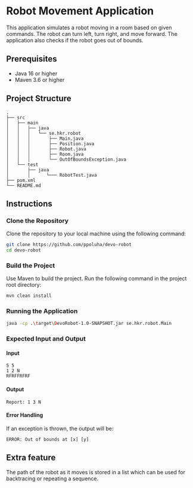 # Robot Movement Application

This application simulates a robot moving in a room based on given commands. The robot can turn left, turn right, and move forward. The application also checks if the robot goes out of bounds.

## Prerequisites

- Java 16 or higher
- Maven 3.6 or higher

## Project Structure

```
.
├── src
│   ├── main
│   │   ├── java
│   │   │   └── se.hkr.robot
│   │   │       ├── Main.java
│   │   │       ├── Position.java
│   │   │       ├── Robot.java
│   │   │       ├── Room.java
│   │   │       └── OutOfBoundsException.java
│   └── test
│       ├── java
│       │      └─── RobotTest.java
├── pom.xml
└── README.md
```

## Instructions

### Clone the Repository

Clone the repository to your local machine using the following command:

```sh
git clone https://github.com/ppoluha/devo-robot
cd devo-robot
```

### Build the Project

Use Maven to build the project. Run the following command in the project root directory:

```sh
mvn clean install
```

### Running the Application

```sh
java -cp .\target\DevoRobot-1.0-SNAPSHOT.jar se.hkr.robot.Main
```

### Expected Input and Output

#### Input
```
5 5
1 2 N
RFRFFRFRF
```

#### Output
```
Report: 1 3 N
```

#### Error Handling
If an exception is thrown, the output will be:
```
ERROR: Out of bounds at [x] [y]
```

## Extra feature
The path of the robot as it moves is stored in a list which can be used for backtracing or repeating a sequence.
